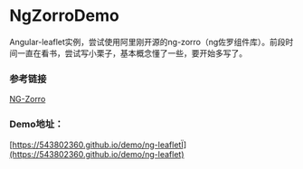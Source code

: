 # NgZorroDemo

Angular-leaflet实例，尝试使用阿里刚开源的ng-zorro（ng佐罗组件库）。前段时间一直在看书，尝试写小栗子，基本概念懂了一些，要开始多写了。  

### 参考链接
[NG-Zorro](https://ng.ant.design/)  

### Demo地址：

[https://543802360.github.io/demo/ng-leafletÏ](https://543802360.github.io/demo/ng-leaflet)  

